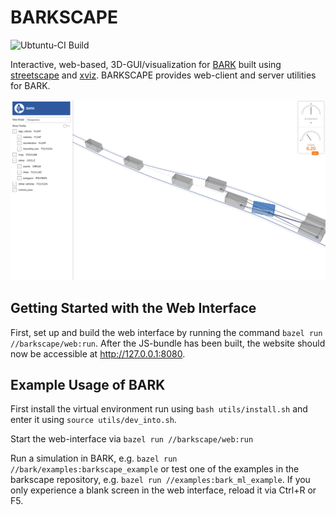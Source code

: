 # BARKSCAPE

![Ubtuntu-CI Build](https://github.com/bark-simulator/barkscape/workflows/CI/badge.svg)

Interactive, web-based, 3D-GUI/visualization for [BARK](https://github.com/bark-simulator/bark) built using [streetscape](https://github.com/uber/streetscape.gl) and [xviz](https://github.com/uber/xviz).
BARKSCAPE provides web-client and server utilities for BARK.


<p align="center">
<img src="utils/barkscape.png" alt="BARKSCAPE" />
</p>


## Getting Started with the Web Interface

First, set up and build the web interface by running the command `bazel run //barkscape/web:run`.
After the JS-bundle has been built, the website should now be accessible at http://127.0.0.1:8080.



## Example Usage of BARK

First install the virtual environment run using `bash utils/install.sh` and enter it using `source utils/dev_into.sh`.

Start the web-interface via `bazel run //barkscape/web:run`

Run a simulation in BARK, e.g. `bazel run //bark/examples:barkscape_example` or test one of the examples in the barkscape repository, e.g. `bazel run //examples:bark_ml_example`. If you only experience a blank screen in the web interface, reload it via Ctrl+R or F5.
